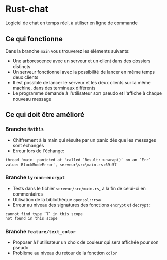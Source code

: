 # Rust-chat

Logiciel de chat en temps réel, à utiliser en ligne de commande

## Ce qui fonctionne

Dans la branche `main` vous trouverez les éléments suivants:
* Une arborescence avec un serveur et un client dans des dossiers distincts
* Un serveur fonctionnel avec la possibilité de lancer en même temps deux clients
* Il est possible de lancer le serveur et les deux clients sur la même machine, dans des terminaux différents
* Le programme demande à l'utilisateur son pseudo et l'affiche à chaque nouveau message

## Ce qui doit être amélioré

### Branche `Mathis`

* Chiffrement à la main qui résulte par un panic dès que les messages sont échangés
* Erreur lors de l'échange:

```
thread 'main' panicked at 'called `Result::unwrap()` on an `Err` value: BlockModeError', serveur\src\main.rs:69:57
```

### Branche `lyronn-encrypt`

* Tests dans le fichier `serveur/src/main.rs`, à la fin de celui-ci en commentaires
* Utilisation de la bibliothèque `openssl::rsa`
* Erreur au niveau des signatures des fonctions `encrypt` et `decrypt`: 

```
cannot find type `T` in this scope
not found in this scope
``` 

### Branche `feature/text_color`

* Proposer à l'utilisateur un choix de couleur qui sera affichée pour son pseudo
* Problème au niveau du retour de la fonction `color` 
